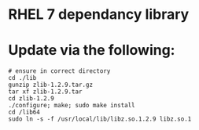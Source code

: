 # RHEL 7 dependancy library
# Update via the following:

```shell
# ensure in correct directory 
cd ./lib
gunzip zlib-1.2.9.tar.gz
tar xf zlib-1.2.9.tar
cd zlib-1.2.9 
./configure; make; sudo make install
cd /lib64
sudo ln -s -f /usr/local/lib/libz.so.1.2.9 libz.so.1

```


